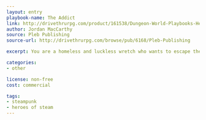 ```yaml
---
layout: entry
playbook-name: The Addict
link: http://drivethrurpg.com/product/161538/Dungeon-World-Playbooks-Heroes-of-Steam-Bundle
author: Jordan MacCarthy
source: Pleb Publishing
source-url: http://drivethrurpg.com/browse/pub/6168/Pleb-Publishing

excerpt: You are a homeless and luckless wretch who wants to escape the life of poverty by making it as an adventurer.

categories:
- other

license: non-free
cost: commercial

tags:
- steampunk
- heroes of steam
---
```

